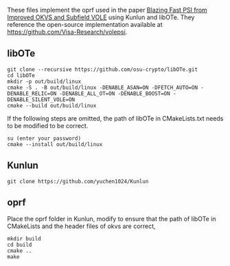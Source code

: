 These files implement the oprf used in the paper <u>Blazing Fast PSI from Improved OKVS and Subfield VOLE</u> using Kunlun and libOTe. They reference the open-source implementation available at https://github.com/Visa-Research/volepsi. 

## libOTe

```
git clone --recursive https://github.com/osu-crypto/libOTe.git
cd libOTe
mkdir -p out/build/linux
cmake -S . -B out/build/linux -DENABLE_ASAN=ON -DFETCH_AUTO=ON -DENABLE_RELIC=ON -DENABLE_ALL_OT=ON -DENABLE_BOOST=ON -DENABLE_SILENT_VOLE=ON
cmake --build out/build/linux
```

If the following steps are omitted, the path of libOTe in CMakeLists.txt needs to be modified to be correct.

```
su (enter your password)
cmake --install out/build/linux 
```

## Kunlun

```
git clone https://github.com/yuchen1024/Kunlun
```

## oprf

Place the oprf folder in Kunlun, modify to ensure that the path of libOTe in CMakeLists and the header files of okvs are correct,

```
mkdir build
cd build
cmake ..
make
```

